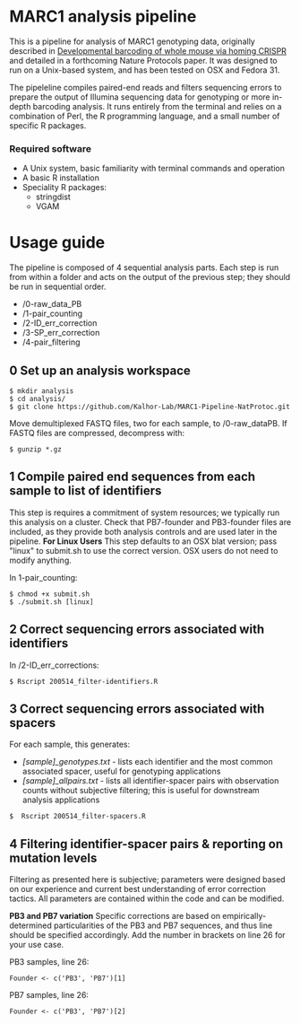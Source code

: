 # MARC1 analysis pipeline

This is a pipeline for analysis of MARC1 genotyping data, originally described in [Developmental barcoding of whole mouse via homing CRISPR](https://science.sciencemag.org/content/361/6405/eaat9804.long) and detailed in a forthcoming Nature Protocols paper. It was designed to run on a Unix-based system, and has been tested on OSX and Fedora 31. 

The pipeleline compiles paired-end reads and filters sequencing errors to prepare the output of Illumina sequencing data for genotyping or more in-depth barcoding analysis. It runs entirely from the terminal and relies on a combination of Perl, the R programming language, and a small number of specific R packages.

### Required software

* A Unix system, basic familiarity with terminal commands and operation
* A basic R installation
* Speciality R packages:
  - stringdist
  - VGAM

# Usage guide

The pipeline is composed of 4 sequential analysis parts. Each step is run from within a folder and acts on the output of the previous step; they should be run in sequential order.

* /0-raw_data_PB  
* /1-pair_counting 
* /2-ID_err_correction
* /3-SP_err_correction  
* /4-pair_filtering 

## 0 Set up an analysis workspace
  ```
 $ mkdir analysis 
 $ cd analysis/
 $ git clone https://github.com/Kalhor-Lab/MARC1-Pipeline-NatProtoc.git
 ```
  
Move demultiplexed FASTQ files, two for each sample, to /0-raw_dataPB. If FASTQ files are compressed, decompress with:
 ```
 $ gunzip *.gz
 ```

## 1 Compile paired end sequences from each sample to list of identifiers
This step is requires a commitment of system resources; we typically run this analysis on a cluster. Check that PB7-founder and PB3-founder files are included, as they provide both analysis controls and are used later in the pipeline. 
**For Linux Users** This step defaults to an OSX blat version; pass "linux" to submit.sh to use the correct version. OSX users do not need to modify anything.

In 1-pair_counting:
  ```
  $ chmod +x submit.sh
  $ ./submit.sh [linux]
  ```
## 2 Correct sequencing errors associated with identifiers 

In /2-ID_err_corrections:
  ```
  $ Rscript 200514_filter-identifiers.R
  ```

## 3 Correct sequencing errors associated with spacers

For each sample, this generates: 
  * _[sample]\_genotypes.txt_  - lists each identifier and the most common associated spacer, useful for genotyping applications
  * _[sample]\_allpairs.txt_  - lists all identifier-spacer pairs with observation counts without subjective filtering; this is useful for downstream analysis applications
  
  ```
  $  Rscript 200514_filter-spacers.R
  ```
  
## 4 Filtering identifier-spacer pairs & reporting on mutation levels

Filtering as presented here is subjective; parameters were designed based on our experience and current best understanding of error correction tactics. All parameters are contained within the code and can be modified.
  
**PB3 and PB7 variation** Specific corrections are based on empirically-determined particularities of the PB3 and PB7 sequences, and thus line should be specified accordingly. Add the number in brackets on line 26 for your use case.

PB3 samples, line 26:
  ```
  Founder <- c('PB3', 'PB7')[1]                   
  ```

PB7 samples, line 26:
  ```
  Founder <- c('PB3', 'PB7')[2]                   
  ```
